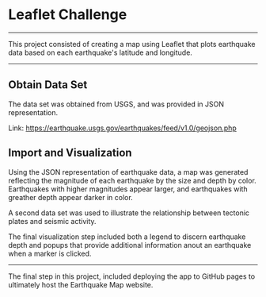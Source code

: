 # Leaflet Challenge

--- 

This project consisted of creating a map using Leaflet that plots earthquake data based on each earthquake's latitude and longitude. 

---

## Obtain Data Set

The data set was obtained from USGS, and was provided in JSON representation. 

Link: https://earthquake.usgs.gov/earthquakes/feed/v1.0/geojson.php

## Import and Visualization

Using the JSON representation of earthquake data, a map was generated reflecting the magnitude of each earthquake by the size and depth by color. Earthquakes with higher magnitudes appear larger, and earthquakes with greather depth appear darker in color. 

A second data set was used to illustrate the relationship between tectonic plates and seismic activity. 

The final visualization step included both a legend to discern earthquake depth and popups that provide additional information anout an earthquake when a marker is clicked.

---

The final step in this project, included deploying the app to GitHub pages to ultimately host the Earthquake Map website.
